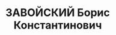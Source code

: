 ---
title: ЗАВОЙСКИЙ Борис Константинович
description: '27.11.1902 г.р., м.р.: Манчжурия, г. Ширин, русский, образование: среднее,
  б/п

  штаб 6-го ж.д. полка, инженер

  прож.: г. Киев, хутор Грушки, 6-й ж.д. полк, д. 26, кв. 2 06.11.1937

  Обвинение: 54-1"б", 54-8, 54-11 УК УССР

  Приговор: ВК ВС СССР, 25.12.1937 — ВМН с конфискацией имущества и лишением воинского
  звания

  Расстрелян 26.12.1937, г. Киев'
---